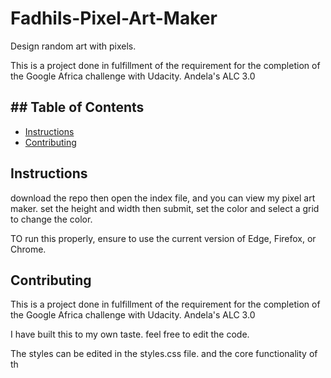 # Fadhils-Pixel-Art-Maker
Design random art with pixels. 

This is a project done in fulfillment of the requirement for the completion of the Google Africa challenge with Udacity. Andela's ALC 3.0
## ## Table of Contents

* [Instructions](#instructions)
* [Contributing](#contributing)

## Instructions
download the repo then open the index file, and you can view my pixel art maker.
set the height and width then submit,
set the color and select a grid to change the color.

TO run this properly, ensure to use the current version of Edge, Firefox, or Chrome. 

## Contributing
This is a project done in fulfillment of the requirement for the completion of the Google Africa challenge with Udacity. Andela's ALC 3.0

I have built this to my own taste. feel free to edit the code.

The styles can be edited in the styles.css file.
and the core functionality of th
